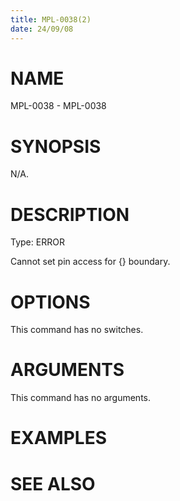 ```yaml
---
title: MPL-0038(2)
date: 24/09/08
---
```


# NAME

MPL-0038 - MPL-0038

# SYNOPSIS

N/A.

# DESCRIPTION

Type: ERROR

Cannot set pin access for {} boundary.

# OPTIONS

This command has no switches.

# ARGUMENTS

This command has no arguments.

# EXAMPLES

# SEE ALSO
